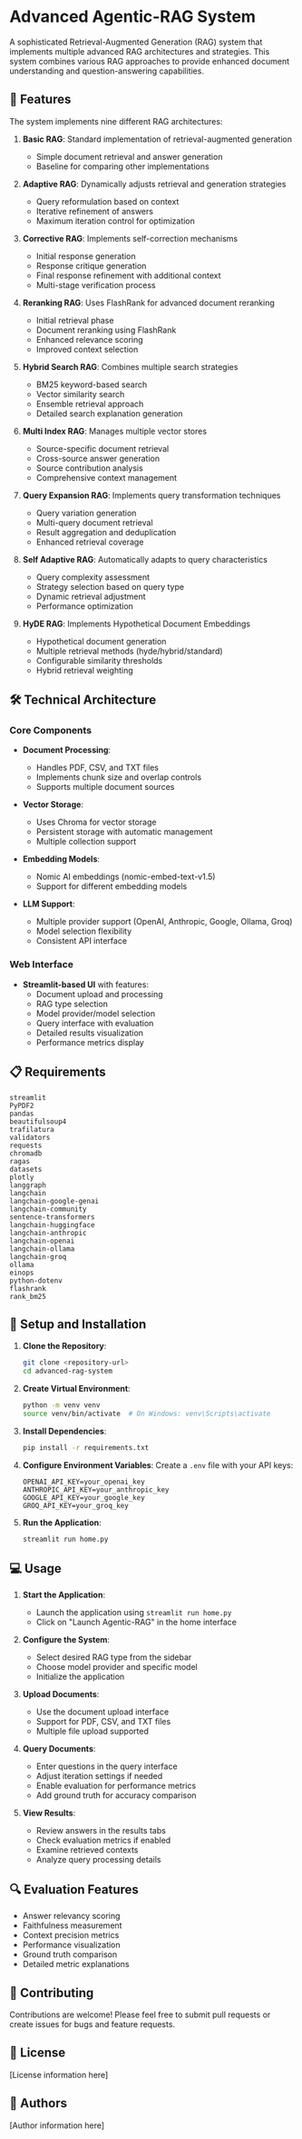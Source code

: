 # Advanced Agentic-RAG System

A sophisticated Retrieval-Augmented Generation (RAG) system that implements multiple advanced RAG architectures and strategies. This system combines various RAG approaches to provide enhanced document understanding and question-answering capabilities.

## 🌟 Features

The system implements nine different RAG architectures:

1. **Basic RAG**: Standard implementation of retrieval-augmented generation
   - Simple document retrieval and answer generation
   - Baseline for comparing other implementations

2. **Adaptive RAG**: Dynamically adjusts retrieval and generation strategies
   - Query reformulation based on context
   - Iterative refinement of answers
   - Maximum iteration control for optimization

3. **Corrective RAG**: Implements self-correction mechanisms
   - Initial response generation
   - Response critique generation
   - Final response refinement with additional context
   - Multi-stage verification process

4. **Reranking RAG**: Uses FlashRank for advanced document reranking
   - Initial retrieval phase
   - Document reranking using FlashRank
   - Enhanced relevance scoring
   - Improved context selection

5. **Hybrid Search RAG**: Combines multiple search strategies
   - BM25 keyword-based search
   - Vector similarity search
   - Ensemble retrieval approach
   - Detailed search explanation generation

6. **Multi Index RAG**: Manages multiple vector stores
   - Source-specific document retrieval
   - Cross-source answer generation
   - Source contribution analysis
   - Comprehensive context management

7. **Query Expansion RAG**: Implements query transformation techniques
   - Query variation generation
   - Multi-query document retrieval
   - Result aggregation and deduplication
   - Enhanced retrieval coverage

8. **Self Adaptive RAG**: Automatically adapts to query characteristics
   - Query complexity assessment
   - Strategy selection based on query type
   - Dynamic retrieval adjustment
   - Performance optimization

9. **HyDE RAG**: Implements Hypothetical Document Embeddings
   - Hypothetical document generation
   - Multiple retrieval methods (hyde/hybrid/standard)
   - Configurable similarity thresholds
   - Hybrid retrieval weighting

## 🛠️ Technical Architecture

### Core Components

- **Document Processing**: 
  - Handles PDF, CSV, and TXT files
  - Implements chunk size and overlap controls
  - Supports multiple document sources

- **Vector Storage**:
  - Uses Chroma for vector storage
  - Persistent storage with automatic management
  - Multiple collection support

- **Embedding Models**:
  - Nomic AI embeddings (nomic-embed-text-v1.5)
  - Support for different embedding models

- **LLM Support**:
  - Multiple provider support (OpenAI, Anthropic, Google, Ollama, Groq)
  - Model selection flexibility
  - Consistent API interface

### Web Interface

- **Streamlit-based UI** with features:
  - Document upload and processing
  - RAG type selection
  - Model provider/model selection
  - Query interface with evaluation
  - Detailed results visualization
  - Performance metrics display

## 📋 Requirements

```
streamlit
PyPDF2 
pandas 
beautifulsoup4 
trafilatura 
validators 
requests
chromadb
ragas 
datasets 
plotly
langgraph 
langchain 
langchain-google-genai 
langchain-community
sentence-transformers
langchain-huggingface
langchain-anthropic 
langchain-openai
langchain-ollama
langchain-groq
ollama
einops
python-dotenv
flashrank
rank_bm25
```

## 🚀 Setup and Installation

1. **Clone the Repository**:
   ```bash
   git clone <repository-url>
   cd advanced-rag-system
   ```

2. **Create Virtual Environment**:
   ```bash
   python -m venv venv
   source venv/bin/activate  # On Windows: venv\Scripts\activate
   ```

3. **Install Dependencies**:
   ```bash
   pip install -r requirements.txt
   ```

4. **Configure Environment Variables**:
   Create a `.env` file with your API keys:
   ```
   OPENAI_API_KEY=your_openai_key
   ANTHROPIC_API_KEY=your_anthropic_key
   GOOGLE_API_KEY=your_google_key
   GROQ_API_KEY=your_groq_key
   ```

5. **Run the Application**:
   ```bash
   streamlit run home.py
   ```

## 💻 Usage

1. **Start the Application**:
   - Launch the application using `streamlit run home.py`
   - Click on "Launch Agentic-RAG" in the home interface

2. **Configure the System**:
   - Select desired RAG type from the sidebar
   - Choose model provider and specific model
   - Initialize the application

3. **Upload Documents**:
   - Use the document upload interface
   - Support for PDF, CSV, and TXT files
   - Multiple file upload supported

4. **Query Documents**:
   - Enter questions in the query interface
   - Adjust iteration settings if needed
   - Enable evaluation for performance metrics
   - Add ground truth for accuracy comparison

5. **View Results**:
   - Review answers in the results tabs
   - Check evaluation metrics if enabled
   - Examine retrieved contexts
   - Analyze query processing details

## 🔍 Evaluation Features

- Answer relevancy scoring
- Faithfulness measurement
- Context precision metrics
- Performance visualization
- Ground truth comparison
- Detailed metric explanations

## 🤝 Contributing

Contributions are welcome! Please feel free to submit pull requests or create issues for bugs and feature requests.

## 📄 License

[License information here]

## 👥 Authors

[Author information here]
